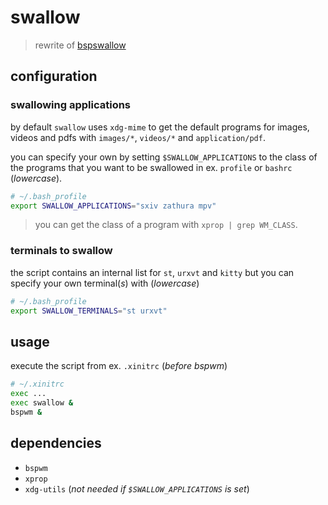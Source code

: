 # swallow

> rewrite of [bspswallow](https://github.com/JopStro/bspswallow)

## configuration

### swallowing applications
by default `swallow` uses `xdg-mime` to get the default programs
for images, videos and pdfs with `images/*`, `videos/*` and
`application/pdf`.

you can specify your own by setting `$SWALLOW_APPLICATIONS` to
the class of the programs that you want to be swallowed in
ex. `profile` or `bashrc` (*lowercase*).

``` bash
# ~/.bash_profile
export SWALLOW_APPLICATIONS="sxiv zathura mpv"
```

> you can get the class of a program with `xprop | grep WM_CLASS`.

### terminals to swallow
the script contains an internal list for `st`, `urxvt` and `kitty`
but you can specify your own terminal(*s*) with (*lowercase*)

``` bash
# ~/.bash_profile
export SWALLOW_TERMINALS="st urxvt"
```

## usage
execute the script from ex. `.xinitrc` (*before bspwm*)
``` bash
# ~/.xinitrc
exec ...
exec swallow &
bspwm &
```

## dependencies
* `bspwm`
* `xprop`
* `xdg-utils` (*not needed if `$SWALLOW_APPLICATIONS` is set*)
